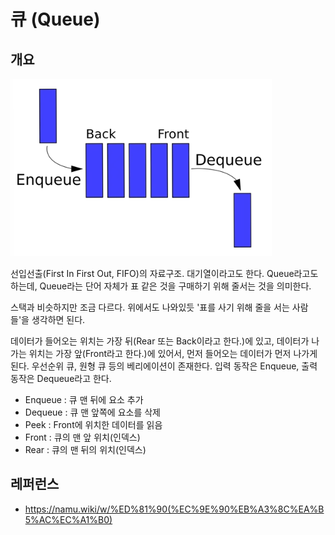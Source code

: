 # 큐 (Queue)

## 개요

![alt text](image.png)

선입선출(First In First Out, FIFO)의 자료구조. 대기열이라고도 한다. Queue라고도 하는데, Queue라는 단어 자체가 표 같은 것을 구매하기 위해 줄서는 것을 의미한다.

스택과 비슷하지만 조금 다르다. 위에서도 나와있듯 '표를 사기 위해 줄을 서는 사람들'을 생각하면 된다.

데이터가 들어오는 위치는 가장 뒤(Rear 또는 Back이라고 한다.)에 있고, 데이터가 나가는 위치는 가장 앞(Front라고 한다.)에 있어서, 먼저 들어오는 데이터가 먼저 나가게 된다. 우선순위 큐, 원형 큐 등의 베리에이션이 존재한다. 입력 동작은 Enqueue, 출력 동작은 Dequeue라고 한다.

- Enqueue : 큐 맨 뒤에 요소 추가
- Dequeue : 큐 맨 앞쪽에 요소를 삭제
- Peek : Front에 위치한 데이터를 읽음
- Front : 큐의 맨 앞 위치(인덱스)
- Rear : 큐의 맨 뒤의 위치(인덱스)

## 레퍼런스

- https://namu.wiki/w/%ED%81%90(%EC%9E%90%EB%A3%8C%EA%B5%AC%EC%A1%B0)
